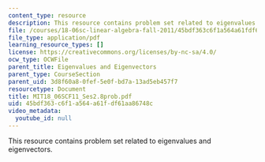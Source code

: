 ```yaml
---
content_type: resource
description: This resource contains problem set related to eigenvalues and eigenvectors.
file: /courses/18-06sc-linear-algebra-fall-2011/45bdf363c6f1a564a61fdf61aa86748c_MIT18_06SCF11_Ses2.8prob.pdf
file_type: application/pdf
learning_resource_types: []
license: https://creativecommons.org/licenses/by-nc-sa/4.0/
ocw_type: OCWFile
parent_title: Eigenvalues and Eigenvectors
parent_type: CourseSection
parent_uid: 3d8f60a8-0fef-5e0f-bd7a-13ad5eb457f7
resourcetype: Document
title: MIT18_06SCF11_Ses2.8prob.pdf
uid: 45bdf363-c6f1-a564-a61f-df61aa86748c
video_metadata:
  youtube_id: null
---
```

This resource contains problem set related to eigenvalues and eigenvectors.